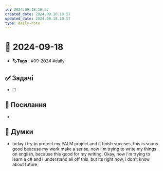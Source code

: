 ```yaml
---
id: 2024.09.18.10.57
created_date: 2024.09.18.10.57
updated_date: 2024.09.18.10.57
type: daily-note
---
```


# 📅 2024-09-18
- **🏷️Tags** : #09-2024 #daily 
## ✅ Задачі
- [ ]  
## 🔗 Посилання
- 
## 🧠 Думки
- today i try to protect my PALM project and it finish succses, this is souns good beacuse my work make a sense, now i'm trying to write my things on english, because this good for my writing. Okay, now i'm trying to learn a c# and i understand all off this, but its right now, i don't know about future